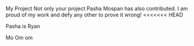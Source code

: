My Project
Not only your project
Pasha Mospan has also contributed. I am proud of my work and defy any other to prove it wrong!
<<<<<<< HEAD

Pasha is Ryan

Mo
Om om